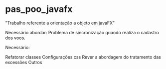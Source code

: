 # pas_poo_javafx
"Trabalho referente a orientação a objeto em javaFX"

Necessário abordar:
Problema de sincronização quando realiza o cadastro dos voos.

Necessário:

Refatorar classes
Configurações css
Rever a abordagem do tratamento das excessões
Outros
